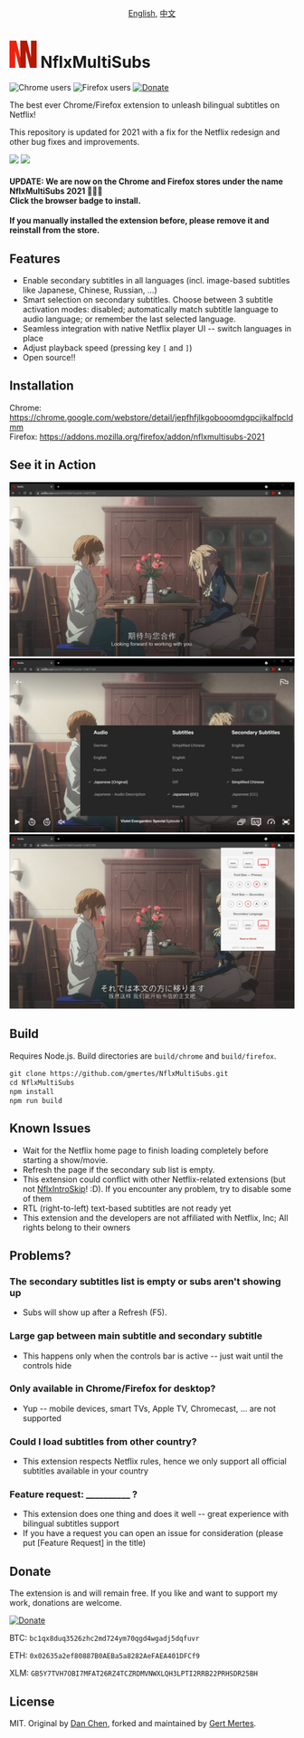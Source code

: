 <p align="center"><a href="README.md">English</a>, <a href="README_cn.md">中文</a></p>

<img src="docs/icon.png?raw=true" height="48"> NflxMultiSubs
============================================================
![Chrome users](https://img.shields.io/chrome-web-store/users/jepfhfjlkgobooomdgpcjikalfpcldmm?label=Chrome%20users)
![Firefox users](https://img.shields.io/amo/users/nflxmultisubs-2021?label=Firefox%20users)
[![Donate](https://img.shields.io/badge/Donate-PayPal-green.svg)](https://www.paypal.com/donate?business=5GY9A82PFY38W&no_recurring=1&currency_code=EUR)

The best ever Chrome/Firefox extension to unleash bilingual subtitles on Netflix! 

This repository is updated for 2021 with a fix for the Netflix redesign and other bug fixes and improvements.

[<img src="https://user-images.githubusercontent.com/13658335/138092194-303708fb-9a4e-4e3f-a1dc-74baff1e45c9.png" height="59"/>](https://chrome.google.com/webstore/detail/jepfhfjlkgobooomdgpcjikalfpcldmm)
[<img src="https://user-images.githubusercontent.com/13658335/138086366-8deee659-16c3-4621-b3f0-eaf4cb6ed9ba.png" height="60"/>](https://addons.mozilla.org/en-GB/firefox/addon/nflxmultisubs-2021)

#### UPDATE: We are now on the Chrome and Firefox stores under the name NflxMultiSubs 2021 🥳🥳🥳 <br /> Click the browser badge to install.

**If you manually installed the extension before, please remove it and reinstall from the store.**

Features
--------
- Enable secondary subtitles in all languages (incl. image-based subtitles like Japanese, Chinese, Russian, …)
- Smart selection on secondary subtitles. Choose between 3 subtitle activation modes: disabled; automatically match subtitle language to audio language; or remember the last selected language.
- Seamless integration with native Netflix player UI -- switch languages in place
- Adjust playback speed (pressing key `[` and `]`)
- Open source!!

Installation
-----
Chrome: https://chrome.google.com/webstore/detail/jepfhfjlkgobooomdgpcjikalfpcldmm </br>
Firefox: https://addons.mozilla.org/firefox/addon/nflxmultisubs-2021

See it in Action
----------------
![Bilingual Subtitles with zh-cn/en](docs/2021_zh-en.jpg?raw=true)
![Intergrated in original menu](docs/2021_popup-menu.jpg?raw=true)
![Settings menu](docs/2021_settings.jpg?raw=true)

Build
-----
Requires Node.js. Build directories are `build/chrome` and `build/firefox`.
```
git clone https://github.com/gmertes/NflxMultiSubs.git
cd NflxMultiSubs
npm install
npm run build
```

Known Issues
-------------------------
- Wait for the Netflix home page to finish loading completely before starting a show/movie.
- Refresh the page if the secondary sub list is empty.
- This extension could conflict with other Netflix-related extensions (but not [NflxIntroSkip](https://github.com/gmertes/NflxIntroSkip)! :D). If you encounter any problem, try to disable some of them
- RTL (right-to-left) text-based subtitles are not ready yet
- This extension and the developers are not affiliated with Netflix, Inc; All rights belong to their owners


Problems?
---------
### The secondary subtitles list is empty or subs aren't showing up
- Subs will show up after a Refresh (F5).

### Large gap between main subtitle and secondary subtitle
- This happens only when the controls bar is active -- just wait until the controls hide

### Only available in Chrome/Firefox for desktop?
- Yup -- mobile devices, smart TVs, Apple TV, Chromecast, … are not supported

### Could I load subtitles from other country?
- This extension respects Netflix rules, hence we only support all official subtitles available in your country

### Feature request: __________ ?
- This extension does one thing and does it well -- great experience with bilingual subtitles support
- If you have a request you can open an issue for consideration (please put [Feature Request] in the title)

Donate
----
The extension is and will remain free. If you like and want to support my work, donations are welcome.

[![Donate](https://img.shields.io/badge/Donate-PayPal-green.svg)](https://www.paypal.com/donate?business=5GY9A82PFY38W&no_recurring=1&currency_code=EUR)

BTC: `bc1qx8duq3526zhc2md724ym70qgd4wgadj5dqfuvr`

ETH: `0x02635a2ef80887B0AEBa5a8282AeFAEA401DFCf9`

XLM: `GB5Y7TVH7OBI7MFAT26RZ4TCZRDMVNWXLQH3LPTI2RRB22PRHSDR25BH`

License
--------
MIT. Original by [Dan Chen](https://github.com/dannvix), forked and maintained by [Gert Mertes](https://github.com/gmertes).
